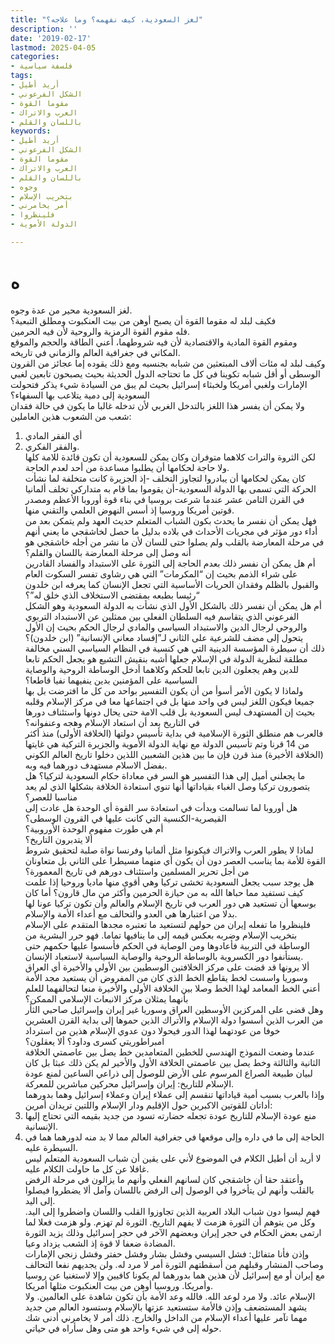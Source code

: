 ```yaml
---
title: "لغز السعودية، كيف نفهمه؟ وما علاجه؟"
description: ''
date: '2019-02-17'
lastmod: 2025-04-05
categories:
- فلسفة سياسية
tags:
- أريد أطيل
- الشكل الفرعوني
- مقوما القوة
- العرب والاتراك
- باللسان والقلم
keywords:
- أريد أطيل
- الشكل الفرعوني
- مقوما القوة
- العرب والاتراك
- باللسان والقلم
- وجوه
- بتخريب الإسلام
- أمر يخامرني
- فلينظروا
- الدولة الأموية

---
```

# **ه**

لغز السعودية محير من عدة وجوه.   
فكيف لبلد له مقوما القوة أن يصبح أوهن من بيت العنكبوت ومطلق التبعية؟   
فله مقوم القوة الرمزية والروحية لأن فيه الحرمين.   
ومقوم القوة المادية والاقتصادية لأن فيه شروطهما، أعني الطاقة والحجم والموقع المكاني في جغرافية العالم والزماني في تاريخه.  
وكيف لبلد له مئات ألاف المبتعثين من شبابه بجنسيه ومع ذلك يقوده إما عجائز من القرون الوسطى أو أقل شبابه تكوينا في كل ما تحتاجه الدول الحديثة بحيث يصبحون تابعين لغبي الإمارات ولغبي أمريكا ولخبثاء إسرائيل بحيث لم يبق من السيادة شيء يذكر فتحولت السعودية إلى دمية يتلاعب بها السفهاء؟   
ولا يمكن أن يفسر هذا اللغز بالتدخل الغربي لأن تدخله غالبا ما يكون في حالة فقدان شعب من الشعوب هذين العاملين:  
1. أي الفقر المادي  
2. والفقر الفكري.   
لكن الثروة والتراث كلاهما متوفران وكان يمكن للسعودية أن تكون قائدة للامة كلها ولا حاجة لحكامها أن يطلبوا مساعدة من أحد لعدم الحاجة.   
كان يمكن لحكامها أن يبادروا لتجاوز التخلف -إذ الجزيرة كانت متخلفة لما نشأت الحركة التي تسمى بها الدولة السعودية-أن يقوموا بما قام به متداركي تخلف ألمانيا في القرن الثامن عشر عندما شرعت بروسيا في بناء قوة أوروبا الأعظم ومصدر قوتين أمريكا وروسيا إذ أسس النهوض العلمي والتقني منها.  
فهل يمكن أن نفسر ما يحدث بكون الشباب المتعلم حديث العهد ولم يتمكن بعد من أداء دور مؤثر في مجريات الأحداث في بلاده بدليل ما حصل لخاشقجي ما يعني أنهم في مرحلة المعارضة بالقلب ولم يصلوا حتى للسان لأن ما نشر من أجله خاشقجي هو أنه وصل إلى مرحلة المعارضة باللسان والقلم؟  
أم هل يمكن أن نفسر ذلك بعدم الحاجة إلى الثورة على الاستبداد والفساد القادرين على شراء الذمم بحيث إن “المكرمات” التي هي رشاوى تفسر السكوت العام والقبول بالظلم وفقدان الحريات الأساسية التي تجعل الإنسان كما يعرفه ابن خلدون “رئيسا بطبعه بمقتضى الاستخلاف الذي خلق له”؟  
أم هل يمكن أن نفسر ذلك بالشكل الأول الذي نشأت به الدولة السعودية وهو الشكل الفرعوني الذي يتقاسم فيه السلطان الفعلي بين ممثلين عن الاستبداد التربوي والروحي لرجال الدين والاستبداد السياسي والمادي لرجال الحكم بحيث إن الأول يتحول إلى مضف للشرعية على الثاني لـ”إفساد معاني الإنسانية” (ابن خلدون)؟  
ذلك أن سيطرة المؤسسة الدينية التي هي كنسية في النظام السياسي السني مخالفة مطلقة لنظرية الدولة في الإسلام جعلها أشبه بنقيش التشيع هو يجعل الحكم تابعا للدين وهم يجعلون الدين تابعا للحكم وكلاهما أدخل الوساطة الروحية والوصاية السياسية على المؤمنين بدين ينفيهما نفيا قاطعا؟  
ولماذا لا يكون الأمر أسوأ من أن يكون التفسير بواحد من كل ما افترضت بل بها جميعا فيكون اللغز ليس في واحد منها بل في اجتماعها معا في مركز الإسلام وقلبه بحيث إن المستهدف ليس السعودية بل قلب الامة حتى يحال دونها واستئناف دورها في التاريخ بعد أن استعاد الإسلام وهجه وعنفوانه؟  
فالعرب هم منطلق الثورة الإسلامية في بداية تأسيس دولتها (الخلافة الأولى) منذ أكثر من 14 قرنا وتم تأسيس الدولة مع نهاية الدولة الأموية والجزيرة التركية هي غايتها (الخلافة الأخيرة) منذ قرن فإن ما بين هذين الشعبين اللذين دخلوا تاريخ العالم الكوني بفضل الاسلام مستهدف دورهما فيه وبه.  
ما يجعلني أميل إلى هذا التفسير هو السر في معاداة حكام السعودية لتركيا؟ هل يتصورون تركيا وصل الغباء بقياداتها أنها تنوي استعادة الخلافة بشكلها الذي لم يعد مناسبا للعصر؟   
هل أوروبا لما تسالمت وبدأت في استعادة سر القوة أي الوحدة هل عادت إلى القيصرية-الكنسية التي كانت عليها في القرون الوسطى؟   
أم هي طورت مفهوم الوحدة الأوروبية؟   
ألا يتدبرون التاريخ؟   
لماذا لا يطور العرب والاتراك فيكونوا مثل ألمانيا وفرنسا نواة صلبة لتحقيق شروط القوة للأمة بما يناسب العصر دون أن يكون أي منهما مسيطرا على الثاني بل متعاونان من أجل تحرير المسلمين واستئناف دورهم في تاريخ المعمورة؟  
هل يوجد سبب يجعل السعودية تخشى تركيا وهي أقوى منها ماديا وروحيا إذا علمت كيف تستفيد مما حباها الله به من حيازة الحرمين وأكثر من مال قارون؟ أما كان بوسعها أن تستعيد هي دور العرب في تاريخ الإسلام والعالم وأن تكون تركيا عونا لها بدلا من اعتبارها هي العدو والتحالف مع أعداء الأمة والإسلام.  
فلينظروا ما تفعله إيران من حولهم لتستعيد ما تعتبره مجدها المتقدم على الإسلام بتخريب الإسلام وضربه بعكس قيمه إلى ما ينافيها تماما. فهو حرر البشرية من الوساطة في التربية فأعادوها ومن الوصاية في الحكم فأسسوا عليها حكمهم حتى يستأنفوا دور الكسروية بالوساطة الروحية والوصاية السياسية لاستعباد الإنسان.  
ألا يرونها قد قضت على مركز الخلافتين الوسطيين بين الأولى والأخيرة أي العراق وسوريا واسست لخط يقاطع الخط الذي كان من المفروض أن يستعيد مجد الأمة أعني الخط المعامد لهذا الخط وصلا بين الخلافة الأولى والأخيرة منعا لتحالفهما للعلم بأنهما يمثلان مركز الانبعاث الإسلامي الممكن؟  
وهل قضى على المركزين الأوسطين العراق وسوريا غير إيران وإسرائيل صاحبي الثأر من العرب الذين أسسوا دولة الإسلام والأتراك الذين حموها إلى بداية القرن العشرين خوفا من عودتهما لهذا الدور فيحولا دون عدوي الإسلام هذين من استرداد امبراطوريتي كسرى وداود؟ ألا يعقلون؟  
عندما وضعت النموذج الهندسي للخطين المتعامدين خط يصل بين عاصمتي الخلافة الثانية والثالثة وخط يصل بين عاصمتي الخلافة الأول والأخير لم يكن ذلك عبثا بل كان لبيان طبيعة الصراع المرسوم على الأرض للوصول إلى ذراعي الساعين لمنع عودة الإسلام للتاريخ: إيران وإسرائيل محركين مباشرين للمعركة.  
وإذا بالعرب بسبب أمية قياداتها تنقسم إلى عملاء إيران وعملاء إسرائيل وهما بدورهما أداتان للقوتين الاكبرين حول الإقليم ودار الإسلام واللتين تريدان أمرين:   
1. منع عودة الإسلام للتاريخ عودة تجعله حضارته تسود من جديد بقيمه التي تحتاج إليها الإنسانية.  
2. الحاجة إلى ما في داره وإلى موقعها في جغرافية العالم مما لا بد منه لدورهما هما في السيطرة عليه.  
لا أريد أن أطيل الكلام في الموضوع لأني على يقين أن شباب السعودية المتعلم ليس غافلا عن كل ما حاولت الكلام عليه.   
وأعتقد حقا أن خاشقجي كان لسانهم الفعلي وأنهم ما يزالون في مرحلة الرفض بالقلب وأنهم لن يتأخروا في الوصول إلى الرفض باللسان وآمل ألا يضطروا فيصلوا إلى اليد.  
فهم ليسوا دون شباب البلاد العربية الذين تجاوزوا القلب واللسان واضطروا إلى اليد. وكل من يتوهم أن الثورة هزمت لا يفهم التاريخ. الثورة لم تهزم. ولو هزمت فعلا لما ارتمى بعض الحكام في حجر إيران وبعضهم الآخر في حجر إسرائيل وذلك يزيد الثورة المضادة ضعفا لا قوة إذ الشعب يزداد وعيا.  
وإذن فأنا متفائل: فشل السيسي وفشل بشار وفشل حفتر وفشل زنجي الإمارات وصاحب المنشار وقبلهم من أسقطتهم الثورة أمر لا مرد له. ولن يجديهم نفعا التحالف مع إيران أو مع إسرائيل لأن هذين هما بدورهما لم يكونا كافيين وإلا لاستغنيا عن روسيا وأمريكا. وروسيا أوهن من بيت العنكبوت مثلها أمريكا.  
الإسلام عائد. ولا مرد لوعد الله. فالله وعد الأمة بأن تكون شاهدة على العالمين. ولا يشهد المستضعف وإذن فالأمة ستستعيد عزتها بالإسلام وستسود العالم من جديد مهما تآمر عليها أعداء الإسلام من الداخل والخارج. ذلك أمر لا يخامرني أدنى شك حوله إلى في شيء واحد هو متى وهل سأراه في حياتي.

###
